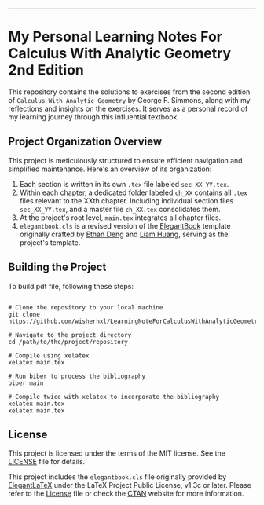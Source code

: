 -------
# My Personal Learning Notes For Calculus With Analytic Geometry 2nd Edition

This repository contains the solutions to exercises from the second edition of `Calculus With Analytic Geometry` by George F. Simmons, along with my reflections and insights on the exercises. It serves as a personal record of my learning journey through this influential textbook.

## Project Organization Overview

This project is meticulously structured to ensure efficient navigation and simplified maintenance. Here's an overview of its organization:

1. Each section is written in its own `.tex` file labeled `sec_XX_YY.tex`.
1. Within each chapter, a dedicated folder labeled `ch_XX` contains all `.tex` files relevant to the XXth chapter. Including individual section files `sec_XX_YY.tex`, and a master file `ch_XX.tex` consolidates them.
1. At the project's root level, `main.tex` integrates all chapter files.
1. `elegantbook.cls` is a revised version of the [ElegantBook](https://github.com/ElegantLaTeX/ElegantBook) template originally crafted by [Ethan Deng](https://github.com/EthanDeng) and [Liam Huang](https://github.com/Liam0205), serving as the project's template.

## Building the Project

To build pdf file, following these steps: 
```console

# Clone the repository to your local machine
git clone https://github.com/wisherhxl/LearningNoteForCalculusWithAnalyticGeometry2nd.git

# Navigate to the project directory
cd /path/to/the/project/repository

# Compile using xelatex
xelatex main.tex

# Run biber to process the bibliography
biber main

# Compile twice with xelatex to incorporate the bibliography
xelatex main.tex
xelatex main.tex

```

## License

This project is licensed under the terms of the MIT license. See the [LICENSE](LICENSE) file for details.

This project includes the `elegantbook.cls` file originally provided by [ElegantLaTeX](https://github.com/ElegantLaTeX) under the LaTeX Project Public License, v1.3c or later. Please refer to the [License](https://github.com/ElegantLaTeX/ElegantBook/blob/master/License) file or check the [CTAN](https://ctan.org/license/lppl) website for more information.

